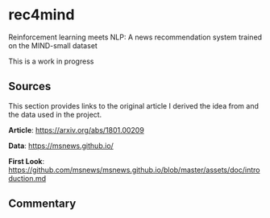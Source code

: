 # rec4mind
Reinforcement learning meets NLP: A news recommendation system trained on the MIND-small dataset

This is a work in progress

## Sources

This section provides links to the original article I derived the idea from and the data used in the project.

__Article__: https://arxiv.org/abs/1801.00209

__Data__: https://msnews.github.io/

__First Look__: https://github.com/msnews/msnews.github.io/blob/master/assets/doc/introduction.md

## Commentary